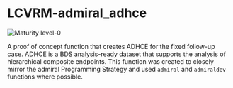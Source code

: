 # LCVRM-admiral_adhce
![Maturity level-0](https://img.shields.io/badge/Maturity%20Level-ML--0-red)

A proof of concept function that creates ADHCE for the fixed follow-up case. ADHCE is a BDS analysis-ready dataset that supports the analysis of hierarchical composite endpoints. This function was created to closely mirror the admiral Programming Strategy and used `admiral` and `admiraldev` functions where possible.  

